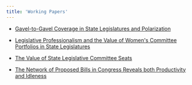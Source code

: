 ```yaml
---
title: 'Working Papers'
---
```



-   [Gavel-to-Gavel Coverage in State Legislatures and Polarization](/papers/tv_polarization_v8_072424.pdf)

-   [Legislative Professionalism and the Value of Women's Committee Portfolios in State Legislatures](/papers/working/McGrath,%20Ryan,%20and%20Wrighten%20-%20WomenCommittees_statepolitics22.pdf)

-   [The Value of State Legislative Committee Seats](/papers/working/valueofcommitteeseatsv2_033117.pdf)

-   [The Network of Proposed Bills in Congress Reveals both Productivity and Idleness](/papers/working/network-proposed-bills.pdf)
